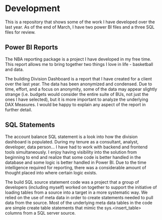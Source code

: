 # Development

This is a repository that shows some of the work I have developed over the last year. 
As of the end of March, I have two power BI files and a three SQL files for review.

## Power BI Reports
The NBA reporting package is a project I have developed in my free time. This report allows me to bring together two things I love in life - basketball and data.

The building Division Dashboard is a report that I have created for a client over the last year. The data has been anonymized and condensed. Due to time, effort, and a focus on anonymity, some of the data may appear slightly strange (i.e. budgets would consider the entire suite of BUs, not just the ones I have selected), but it is more important to analyze the underlying DAX Measures. I would be happy to explain any aspect of the report in further detail.

## SQL Statements
The account balance SQL statement is a look into how the division dashboard is populated. During my tenure as a consultant, analyst, developer, data person... I have had to work with backend and frontend tools simultaneously. I enjoy having visibility into the solution from beginning to end and realize that some code is better handled in the database and some logic is better handled in Power BI. Due to the time intelligence required for reporting, there was a considerable amount of thought placed into where certain logic exists.

The build SQL source statement code was a project that a group of developers (including myself) worked on together to support the initiative of loading tables from a source into a target in a more systematic way. We relied on the use of meta data in order to create statements needed to pull data from the source. Most of the underlying meta data tables in the code are simple create table statements that mimic the sys.<insert_table> columns from a SQL server source. 
